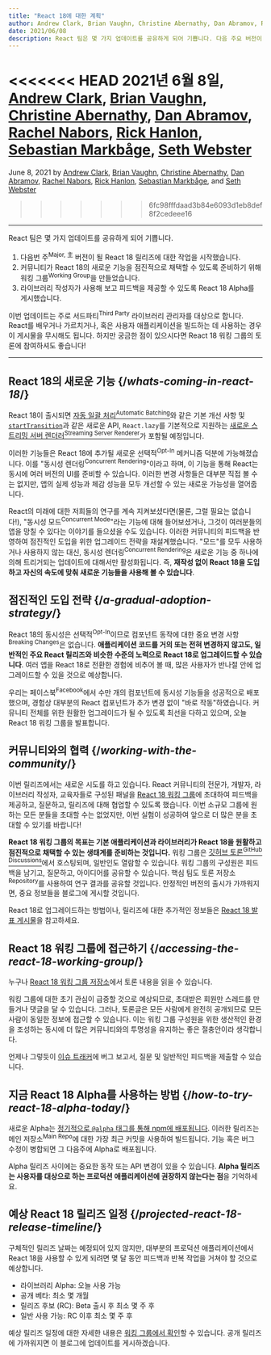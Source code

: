 ```yaml
---
title: "React 18에 대한 계획"
author: Andrew Clark, Brian Vaughn, Christine Abernathy, Dan Abramov, Rachel Nabors, Rick Hanlon, Sebastian Markbage, and Seth Webster
date: 2021/06/08
description: React 팀은 몇 가지 업데이트를 공유하게 되어 기쁩니다. 다음 주요 버전이 될 React 18 릴리즈에 대한 작업을 시작했습니다. 커뮤니티가 React 18의 새로운 기능을 점진적으로 채택할 수 있도록 준비하기 위해 워킹 그룹을 만들었습니다. 라이브러리 작성자가 사용해 보고 피드백을 제공할 수 있도록 React 18 Alpha를 게시했습니다...
---
```


<<<<<<< HEAD
2021년 6월 8일, [Andrew Clark](https://twitter.com/acdlite), [Brian Vaughn](https://github.com/bvaughn), [Christine Abernathy](https://twitter.com/abernathyca), [Dan Abramov](https://twitter.com/dan_abramov), [Rachel Nabors](https://twitter.com/rachelnabors), [Rick Hanlon](https://twitter.com/rickhanlonii), [Sebastian Markbåge](https://twitter.com/sebmarkbage), [Seth Webster](https://twitter.com/sethwebster)
=======
June 8, 2021 by [Andrew Clark](https://twitter.com/acdlite), [Brian Vaughn](https://github.com/bvaughn), [Christine Abernathy](https://twitter.com/abernathyca), [Dan Abramov](https://bsky.app/profile/danabra.mov), [Rachel Nabors](https://twitter.com/rachelnabors), [Rick Hanlon](https://twitter.com/rickhanlonii), [Sebastian Markbåge](https://twitter.com/sebmarkbage), and [Seth Webster](https://twitter.com/sethwebster)
>>>>>>> 6fc98fffdaad3b84e6093d1eb8def8f2cedeee16

---

<Intro>

React 팀은 몇 가지 업데이트를 공유하게 되어 기쁩니다.

1. 다음번 주<sup>Major, 主</sup> 버전이 될 React 18 릴리즈에 대한 작업을 시작했습니다.
2. 커뮤니티가 React 18의 새로운 기능을 점진적으로 채택할 수 있도록 준비하기 위해 워킹 그룹<sup>Working Group</sup>을 만들었습니다.
3. 라이브러리 작성자가 사용해 보고 피드백을 제공할 수 있도록 React 18 Alpha를 게시했습니다.

이번 업데이트는 주로 서드파티<sup>Third Party</sup> 라이브러리 관리자를 대상으로 합니다. React를 배우거나 가르치거나, 혹은 사용자 애플리케이션을 빌드하는 데 사용하는 경우 이 게시물을 무시해도 됩니다. 하지만 궁금한 점이 있으시다면 React 18 워킹 그룹의 토론에 참여하셔도 좋습니다!

---

</Intro>

## React 18의 새로운 기능 {/*whats-coming-in-react-18*/}

React 18이 출시되면 [자동 일괄 처리<sup>Automatic Batching</sup>](https://github.com/reactwg/react-18/discussions/21)와 같은 기본 개선 사항 및 [`startTransition`](https://github.com/reactwg/react-18/discussions/41)과 같은 새로운 API, `React.lazy`를 기본적으로 지원하는 [새로운 스트리밍 서버 렌더러<sup>Streaming Server Renderer</sup>](https://github.com/reactwg/react-18/discussions/37)가 포함될 예정입니다.

이러한 기능들은 React 18에 추가될 새로운 선택적<sup>Opt-In</sup> 메커니즘 덕분에 가능해졌습니다. 이를 "동시성 렌더링<sup>Concurrent Rendering</sup>"이라고 하며, 이 기능을 통해 React는 동시에 여러 버전의 UI를 준비할 수 있습니다. 이러한 변경 사항들은 대부분 직접 볼 수는 없지만, 앱의 실제 성능과 체감 성능을 모두 개선할 수 있는 새로운 가능성을 열어줍니다.

React의 미래에 대한 저희들의 연구를 계속 지켜보셨다면(물론, 그럴 필요는 없습니다!), "동시성 모드<sup>Concurrent Mode</sup>"라는 기능에 대해 들어보셨거나, 그것이 여러분들의 앱을 망칠 수 있다는 이야기를 들으셨을 수도 있습니다. 이러한 커뮤니티의 피드백을 반영하여 점진적인 도입을 위한 업그레이드 전략을 재설계했습니다. "모드"를 모두 사용하거나 사용하지 않는 대신, 동시성 렌더링<sup>Concurrent Rendering</sup>은 새로운 기능 중 하나에 의해 트리거되는 업데이트에 대해서만 활성화됩니다. 즉, **재작성 없이 React 18을 도입하고 자신의 속도에 맞춰 새로운 기능들을 사용해 볼 수 있습니다**.

## 점진적인 도입 전략 {/*a-gradual-adoption-strategy*/}

React 18의 동시성은 선택적<sup>Opt-In</sup>이므로 컴포넌트 동작에 대한 중요 변경 사항<sup>Breaking Changes</sup>은 없습니다. **애플리케이션 코드를 거의 또는 전혀 변경하지 않고도, 일반적인 주요 React 릴리즈와 비슷한 수준의 노력으로 React 18로 업그레이드할 수 있습니다**. 여러 앱을 React 18로 전환한 경험에 비추어 볼 때, 많은 사용자가 반나절 안에 업그레이드할 수 있을 것으로 예상합니다.

우리는 페이스북<sup>Facebook</sup>에서 수만 개의 컴포넌트에 동시성 기능들을 성공적으로 배포했으며, 경험상 대부분의 React 컴포넌트가 추가 변경 없이 "바로 작동"하였습니다. 커뮤니티 전체를 위한 원활한 업그레이드가 될 수 있도록 최선을 다하고 있으며, 오늘 React 18 워킹 그룹을 발표합니다.

## 커뮤니티와의 협력 {/*working-with-the-community*/}

이번 릴리즈에서는 새로운 시도를 하고 있습니다. React 커뮤니티의 전문가, 개발자, 라이브러리 작성자, 교육자들로 구성된 패널을 [React 18 워킹 그룹](https://github.com/reactwg/react-18)에 초대하여 피드백을 제공하고, 질문하고, 릴리즈에 대해 협업할 수 있도록 했습니다. 이번 소규모 그룹에 원하는 모든 분들을 초대할 수는 없었지만, 이번 실험이 성공하여 앞으로 더 많은 분을 초대할 수 있기를 바랍니다!

**React 18 워킹 그룹의 목표는 기본 애플리케이션과 라이브러리가 React 18을 원활하고 점진적으로 채택할 수 있는 생태계를 준비하는 것입니다.** 워킹 그룹은 [깃허브 토론<sup>GitHub Discussions</sup>](https://github.com/reactwg/react-18/discussions)에서 호스팅되며, 일반인도 열람할 수 있습니다. 워킹 그룹의 구성원은 피드백을 남기고, 질문하고, 아이디어를 공유할 수 있습니다. 핵심 팀도 토론 저장소<sup>Repository</sup>를 사용하여 연구 결과를 공유할 것입니다. 안정적인 버전의 출시가 가까워지면, 중요 정보들을 블로그에 게시할 것입니다.

React 18로 업그레이드하는 방법이나, 릴리즈에 대한 추가적인 정보들은 [React 18 발표 게시물](https://github.com/reactwg/react-18/discussions/4)을 참고하세요.

## React 18 워킹 그룹에 접근하기 {/*accessing-the-react-18-working-group*/}

누구나 [React 18 워킹 그룹 저장소](https://github.com/reactwg/react-18)에서 토론 내용을 읽을 수 있습니다.

워킹 그룹에 대한 초기 관심이 급증할 것으로 예상되므로, 초대받은 회원만 스레드를 만들거나 댓글을 달 수 있습니다. 그러나, 토론글은 모든 사람에게 완전히 공개되므로 모든 사람이 동일한 정보에 접근할 수 있습니다. 이는 워킹 그룹 구성원을 위한 생산적인 환경을 조성하는 동시에 더 많은 커뮤니티와의 투명성을 유지하는 좋은 절충안이라 생각합니다.

언제나 그렇듯이 [이슈 트래커](https://github.com/facebook/react/issues)에 버그 보고서, 질문 및 일반적인 피드백을 제출할 수 있습니다.

## 지금 React 18 Alpha를 사용하는 방법 {/*how-to-try-react-18-alpha-today*/}

새로운 Alpha는 [정기적으로 `@alpha` 태그를 통해 npm에 배포됩니다](https://github.com/reactwg/react-18/discussions/9). 이러한 릴리즈는 메인 저장소<sup>Main Repo</sup>에 대한 가장 최근 커밋을 사용하여 빌드됩니다. 기능 혹은 버그 수정이 병합되면 그 다음주에 Alpha로 배포됩니다.

Alpha 릴리즈 사이에는 중요한 동작 또는 API 변경이 있을 수 있습니다. **Alpha 릴리즈는 사용자를 대상으로 하는 프로덕션 애플리케이션에 권장하지 않는다는 점**을 기억하세요.

## 예상 React 18 릴리즈 일정 {/*projected-react-18-release-timeline*/}

구체적인 릴리즈 날짜는 예정되어 있지 않지만, 대부분의 프로덕션 애플리케이션에서 React 18을 사용할 수 있게 되려면 몇 달 동안 피드백과 반복 작업을 거쳐야 할 것으로 예상합니다.

* 라이브러리 Alpha: 오늘 사용 가능
* 공개 베타: 최소 몇 개월
* 릴리즈 후보 (RC): Beta 출시 후 최소 몇 주 후
* 일반 사용 가능: RC 이후 최소 몇 주 후

예상 릴리즈 일정에 대한 자세한 내용은 [워킹 그룹에서 확인](https://github.com/reactwg/react-18/discussions/9)할 수 있습니다. 공개 릴리즈에 가까워지면 이 블로그에 업데이트를 게시하겠습니다.
